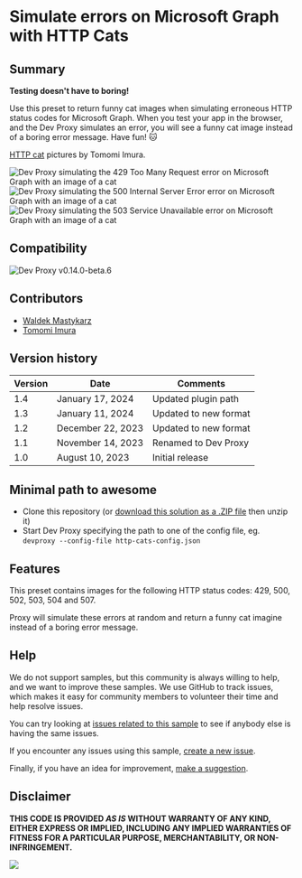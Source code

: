 # Simulate errors on Microsoft Graph with HTTP Cats

## Summary

**Testing doesn't have to boring!**

Use this preset to return funny cat images when simulating erroneous HTTP status codes for Microsoft Graph. When you test your app in the browser, and the Dev Proxy simulates an error, you will see a funny cat image instead of a boring error message. Have fun! 🐱

[HTTP cat](https://http.cat) pictures by Tomomi Imura.

![Dev Proxy simulating the 429 Too Many Request error on Microsoft Graph with an image of a cat](assets/429.png)
![Dev Proxy simulating the 500 Internal Server Error error on Microsoft Graph with an image of a cat](assets/500.png)
![Dev Proxy simulating the 503 Service Unavailable error on Microsoft Graph with an image of a cat](assets/503.png)

## Compatibility

![Dev Proxy v0.14.0-beta.6](https://img.shields.io/badge/devproxy-v0.14.0--beta.6-green.svg)

## Contributors

- [Waldek Mastykarz](https://github.com/waldekmastykarz)
- [Tomomi Imura](https://github.com/girliemac)

## Version history

Version|Date|Comments
-------|----|--------
1.4|January 17, 2024|Updated plugin path
1.3|January 11, 2024|Updated to new format
1.2|December 22, 2023|Updated to new format
1.1|November 14, 2023|Renamed to Dev Proxy
1.0|August 10, 2023|Initial release

## Minimal path to awesome

- Clone this repository (or [download this solution as a .ZIP file](https://pnp.github.io/download-partial/?url=https://github.com/pnp/proxy-samples/tree/main/samples/http-cats) then unzip it)
- Start Dev Proxy specifying the path to one of the config file, eg. `devproxy --config-file http-cats-config.json`

## Features

This preset contains images for the following HTTP status codes: 429, 500, 502, 503, 504 and 507.

Proxy will simulate these errors at random and return a funny cat imagine instead of a boring error message.

## Help

We do not support samples, but this community is always willing to help, and we want to improve these samples. We use GitHub to track issues, which makes it easy for  community members to volunteer their time and help resolve issues.

You can try looking at [issues related to this sample](https://github.com/pnp/proxy-samples/issues?q=label%3A%22sample%3A%20http-cats%22) to see if anybody else is having the same issues.

If you encounter any issues using this sample, [create a new issue](https://github.com/pnp/proxy-samples/issues/new).

Finally, if you have an idea for improvement, [make a suggestion](https://github.com/pnp/proxy-samples/issues/new).

## Disclaimer

**THIS CODE IS PROVIDED *AS IS* WITHOUT WARRANTY OF ANY KIND, EITHER EXPRESS OR IMPLIED, INCLUDING ANY IMPLIED WARRANTIES OF FITNESS FOR A PARTICULAR PURPOSE, MERCHANTABILITY, OR NON-INFRINGEMENT.**

![](https://m365-visitor-stats.azurewebsites.net/SamplesGallery/pnp-devproxy-http-cats)

